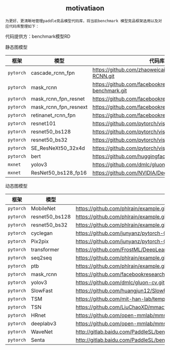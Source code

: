 
<h2 align="center">motivatiaon</h2>

    为更好、更清晰地管理paddle竞品模型代码库，将当前benchmark 模型竞品框架选用以及对应代码库整理如下：

代码提供方：benchmark模型RD


静态图模型
<center>

| 框架 | 模型 | 代码库 |
|--------------|------|--------------------------------|
| `pytorch` | cascade_rcnn_fpn | https://github.com/zhaoweicai/Detectron-Cascade-RCNN.git |
| `pytorch` | mask_rcnn | https://github.com/facebookresearch/maskrcnn-benchmark.git |
| `pytorch` | mask_rcnn_fpn_resnet | https://github.com/facebookresearch/Detectron.git |
| `pytorch` | mask_rcnn_fpn_resnext | https://github.com/facebookresearch/Detectron.git |
| `pytorch` | retinanet_rcnn_fpn | https://github.com/facebookresearch/Detectron.git |
| `pytorch` | resnet101 | https://github.com/pytorch/vision.git |
| `pytorch` | resnet50_bs128 | https://github.com/pytorch/vision.git |
| `pytorch` | resnet50_bs32 | https://github.com/pytorch/vision.git |
| `pytorch` | SE_ResNeXt50_32x4d | https://github.com/pytorch/vision.git |
| `pytorch` | bert | https://github.com/huggingface/transformers.git |
| `mxnet` | yolov3 | https://github.com/dmlc/gluon-cv.git |
| `mxnet` | ResNet50_bs128_fp16 | https://github.com/NVIDIA/DeepLearningExamples.git | 

</center>



动态图模型
<center>

| 框架 | 模型 | 代码库 |
|--------------|------|--------------------------------|
| `pytorch` | MobileNet | https://github.com/phlrain/example.git |
| `pytorch` | resnet50_bs128 | https://github.com/phlrain/example.git |
| `pytorch` | resnet50_bs32 | https://github.com/phlrain/example.git |
| `pytorch` | cyclegan | https://github.com/junyanz/pytorch-CycleGAN-and-pix2pix.git |
| `pytorch` | Pix2pix | https://github.com/junyanz/pytorch-CycleGAN-and-pix2pix.git |
| `pytorch` | transformer |https://github.com/FrostML/DeepLearningExamples/tree/benchmark/PyTorch/Translation/Transformer.git | 
| `pytorch` | seq2seq | https://github.com/phlrain/example.git |
| `pytorch` | ptb | https://github.com/phlrain/example.git |
| `pytorch` | mask_rcnn | https://github.com/facebookresearch/Detectron.git |
| `pytorch` | yolov3 | https://github.com/dmlc/gluon-cv.git |
| `pytorch` | SlowFast | https://github.com/huangjun12/SlowFast/tree/sf-benchmark.git |
| `pytorch` | TSM | https://github.com/mit-han-lab/temporal-shift-module.git |
| `pytorch` | TSN | https://github.com/LiuChaoXD/mmaction.git |
| `pytorch` | HRnet | https://github.com/open-mmlab/mmsegmentation.git |
| `pytorch` | deeplabv3 | https://github.com/open-mmlab/mmsegmentation.git |
| `pytorch` | WaveNet | http://gitlab.baidu.com/PaddleSL/benchmark.git |
| `pytorch` | Senta | http://gitlab.baidu.com/PaddleSL/benchmark.git |


</center>
